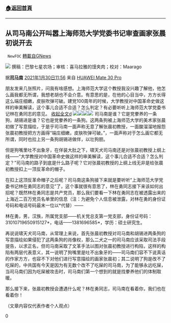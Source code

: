 ###  [:house:返回首頁](https://github.com/ourhimalayas/txt)
---

## 从司马南公开叫嚣上海师范大学党委书记审查画家张晨初说开去
` NewFOC` [轉載自GNews](https://gnews.org/zh-hans/847562/)

![]()![](https://gnews.org/wp-content/uploads/2021/01/封面-46.png)
撰稿：巴黎七星农场；审核：喜马拉雅的馍夹肉；校对：Maarago

据[**司马南**](https://weibo.com/1263406744?refer_flag=1001030103_) [2021年1月30日11:56](https://weibo.com/1263406744/JFymZz32W?refer_flag=1001030103_) 来自 [HUAWEI Mate 30 Pro](https://app.weibo.com/t/feed/5kxMgf)

朋友发来几张照片，问我有啥感想。上海师范大学这个教授我没兴趣了解他，他怎么画我都无所谓，我想老胡也不会介意。有意思的是，在他的心目当中，方方长得这么端庄细嫩，皮肤吹弹可破。建党100周年的时候，大学教授对中国革命史做这样的审美解读，这个事儿合适不合适？怎么判定？有必要听听上海师范大学党委书记林在勇同志的意见。 [收起全文d](void%280%29;)
![]()![](https://gnews.org/wp-content/uploads/2021/01/1-191.jpg)![]()![](https://gnews.org/wp-content/uploads/2021/01/2-125.jpg)![]()![](https://gnews.org/wp-content/uploads/2021/01/3-104.jpg)![]()![](https://gnews.org/wp-content/uploads/2021/01/4-71.jpg)
司马南是谁？它是党豢养的一条狗，胡锡进是谁？它也是党豢养的一条狗。这两条狗被上海师范大学的美术家张晨初做了写意描绘，于是乎司马南一面声称无意了解张晨初教授，一面酸溜溜地报怨张晨初教授把方方画得“端庄细嫩，皮肤吹弹可破。”，一面声称对于怎么画它都无所谓，同时也拉上另一条狗胡锡进做伴，以壮狗胆。

但是狗嘴里吐不出象牙，在佯装大肚之下，啸天犬司马南还是对张晨初教授上纲上线——“大学教授对中国革命史做这样的审美解读，这个事儿合适不合适？怎么判定？”司马南的路子到底是什么路子呢？它对张晨初教授的上纲上线无非是给张晨初教授扣上一顶反革命的帽子。

在扣上这顶反革命帽子之后呢？司马南这条狗接下来就是要听听“上海师范大学党委书记林在勇同志的意见”了，这个事就很有意思了，林在勇同志接下来该如何出招呢？既然林在勇同志是共产党员，那么我们要看一下林在勇同志在被透露出来的上海近二百万党员名单里的信息（注：为避免个人信息被泄露，对林在勇的身份证号码和电话号码最末一位以\*代替）——

林在勇，男，汉族，所属党支部——机关党总支第一党支部，身份证号码：31010719650915127\*，电话——1381696585\*，学历：硕士研究生。

再说说啸天犬司马南，从常理上来说，首先张晨初教授对司马南和胡锡进两条狗的写意描绘如果侵犯了这两条狗的肖像权，那么二犬之一的司马南应该采取司法手段提告，以求正名，但司马南采取了文革手法以图对张晨初教授进行构陷，这样的构陷有两层代表意义，其一说明了狗嘴里是吐不出象牙的——司马南们容不下说真话的作家方方，也容不下对他们进行写意描绘的画家张晨初；其二说明了狗是改不了吃屎的，中共国有今天是因为有无数个改不了吃屎的司马南，为了能够永远吃屎，当司马南们因为吃屎被攻击时，司马南们第一个想到的就是找豢养他们的体制取暖。

那么接下来，张晨初教授会遭遇什么呢？林在勇同志，司马南在看着你，我们也在看着你！

（文章内容仅代表作者个人观点）

0
